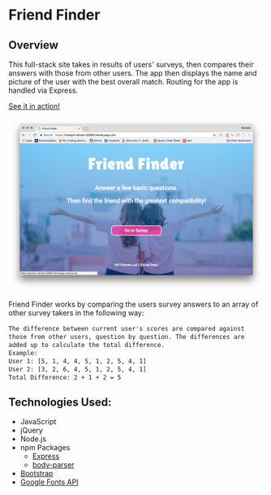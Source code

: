 # Friend Finder

## Overview

This full-stack site takes in results of users' surveys, then compares their answers with those from other users. The app then displays the name and picture of the user with the best overall match. Routing for the app is handled via Express.

[See it in action!](https://tranquil-retreat-50930.herokuapp.com/)

![picture alt](README.png "Friend Finder Home")

Friend Finder works by comparing the users survey answers to an array of other survey takers in the following way:

	The difference between current user's scores are compared against those from other users, question by question. The differences are added up to calculate the total difference.
	Example:
	User 1: [5, 1, 4, 4, 5, 1, 2, 5, 4, 1]
	User 2: [3, 2, 6, 4, 5, 1, 2, 5, 4, 1]
	Total Difference: 2 + 1 + 2 = 5

## Technologies Used:

* JavaScript
* jQuery
* Node.js
* npm Packages
	* [Express](https://www.npmjs.com/package/twitter)
	* [body-parser](https://www.npmjs.com/package/spotify)
* [Bootstrap](http://getbootstrap.com/)
* [Google Fonts API](https://fonts.google.com)